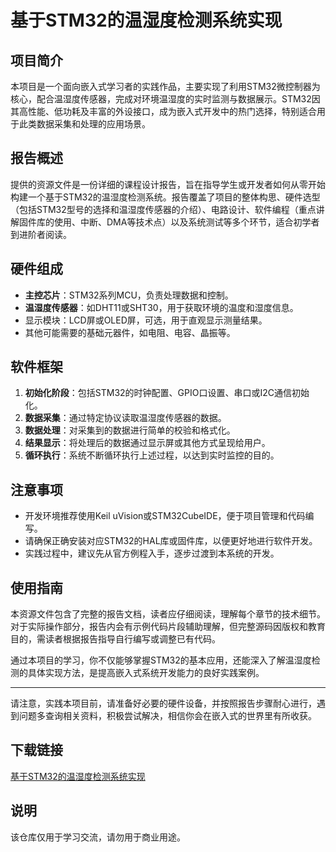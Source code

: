 # 基于STM32的温湿度检测系统实现

## 项目简介

本项目是一个面向嵌入式学习者的实践作品，主要实现了利用STM32微控制器为核心，配合温湿度传感器，完成对环境温湿度的实时监测与数据展示。STM32因其高性能、低功耗及丰富的外设接口，成为嵌入式开发中的热门选择，特别适合用于此类数据采集和处理的应用场景。

## 报告概述

提供的资源文件是一份详细的课程设计报告，旨在指导学生或开发者如何从零开始构建一个基于STM32的温湿度检测系统。报告覆盖了项目的整体构思、硬件选型（包括STM32型号的选择和温湿度传感器的介绍）、电路设计、软件编程（重点讲解固件库的使用、中断、DMA等技术点）以及系统测试等多个环节，适合初学者到进阶者阅读。

## 硬件组成

- **主控芯片**：STM32系列MCU，负责处理数据和控制。
- **温湿度传感器**：如DHT11或SHT30，用于获取环境的温度和湿度信息。
- 显示模块：LCD屏或OLED屏，可选，用于直观显示测量结果。
- 其他可能需要的基础元器件，如电阻、电容、晶振等。

## 软件框架

1. **初始化阶段**：包括STM32的时钟配置、GPIO口设置、串口或I2C通信初始化。
2. **数据采集**：通过特定协议读取温湿度传感器的数据。
3. **数据处理**：对采集到的数据进行简单的校验和格式化。
4. **结果显示**：将处理后的数据通过显示屏或其他方式呈现给用户。
5. **循环执行**：系统不断循环执行上述过程，以达到实时监控的目的。

## 注意事项

- 开发环境推荐使用Keil uVision或STM32CubeIDE，便于项目管理和代码编写。
- 请确保正确安装对应STM32的HAL库或固件库，以便更好地进行软件开发。
- 实践过程中，建议先从官方例程入手，逐步过渡到本系统的开发。

## 使用指南

本资源文件包含了完整的报告文档，读者应仔细阅读，理解每个章节的技术细节。对于实际操作部分，报告内会有示例代码片段辅助理解，但完整源码因版权和教育目的，需读者根据报告指导自行编写或调整已有代码。

通过本项目的学习，你不仅能够掌握STM32的基本应用，还能深入了解温湿度检测的具体实现方法，是提高嵌入式系统开发能力的良好实践案例。

---

请注意，实践本项目前，请准备好必要的硬件设备，并按照报告步骤耐心进行，遇到问题多查询相关资料，积极尝试解决，相信你会在嵌入式的世界里有所收获。

## 下载链接
[基于STM32的温湿度检测系统实现](https://pan.quark.cn/s/4877fe696840)

## 说明

该仓库仅用于学习交流，请勿用于商业用途。
